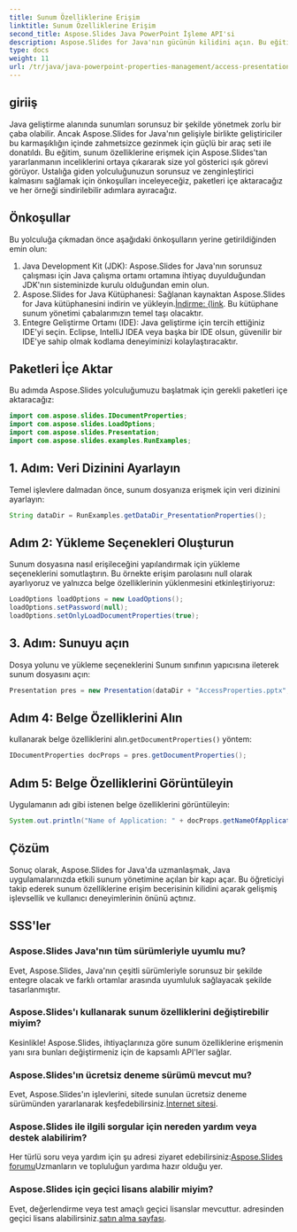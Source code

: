 ```yaml
---
title: Sunum Özelliklerine Erişim
linktitle: Sunum Özelliklerine Erişim
second_title: Aspose.Slides Java PowerPoint İşleme API'si
description: Aspose.Slides for Java'nın gücünün kilidini açın. Bu eğitimle sunum yönetiminde ustalaşın. Sunum özelliklerine zahmetsizce erişin, değiştirin ve geliştirin.
type: docs
weight: 11
url: /tr/java/java-powerpoint-properties-management/access-presentation-properties/
---
```

## giriiş
Java geliştirme alanında sunumları sorunsuz bir şekilde yönetmek zorlu bir çaba olabilir. Ancak Aspose.Slides for Java'nın gelişiyle birlikte geliştiriciler bu karmaşıklığın içinde zahmetsizce gezinmek için güçlü bir araç seti ile donatıldı. Bu eğitim, sunum özelliklerine erişmek için Aspose.Slides'tan yararlanmanın inceliklerini ortaya çıkararak size yol gösterici ışık görevi görüyor. Ustalığa giden yolculuğunuzun sorunsuz ve zenginleştirici kalmasını sağlamak için önkoşulları inceleyeceğiz, paketleri içe aktaracağız ve her örneği sindirilebilir adımlara ayıracağız.
## Önkoşullar
Bu yolculuğa çıkmadan önce aşağıdaki önkoşulların yerine getirildiğinden emin olun:
1. Java Development Kit (JDK): Aspose.Slides for Java'nın sorunsuz çalışması için Java çalışma ortamı ortamına ihtiyaç duyulduğundan JDK'nın sisteminizde kurulu olduğundan emin olun.
2. Aspose.Slides for Java Kütüphanesi: Sağlanan kaynaktan Aspose.Slides for Java kütüphanesini indirin ve yükleyin.[İndirme: {link](https://releases.aspose.com/slides/java/). Bu kütüphane sunum yönetimi çabalarımızın temel taşı olacaktır.
3. Entegre Geliştirme Ortamı (IDE): Java geliştirme için tercih ettiğiniz IDE'yi seçin. Eclipse, IntelliJ IDEA veya başka bir IDE olsun, güvenilir bir IDE'ye sahip olmak kodlama deneyiminizi kolaylaştıracaktır.

## Paketleri İçe Aktar
Bu adımda Aspose.Slides yolculuğumuzu başlatmak için gerekli paketleri içe aktaracağız:
```java
import com.aspose.slides.IDocumentProperties;
import com.aspose.slides.LoadOptions;
import com.aspose.slides.Presentation;
import com.aspose.slides.examples.RunExamples;
```
## 1. Adım: Veri Dizinini Ayarlayın
Temel işlevlere dalmadan önce, sunum dosyanıza erişmek için veri dizinini ayarlayın:
```java
String dataDir = RunExamples.getDataDir_PresentationProperties();
```
## Adım 2: Yükleme Seçenekleri Oluşturun
Sunum dosyasına nasıl erişileceğini yapılandırmak için yükleme seçeneklerini somutlaştırın. Bu örnekte erişim parolasını null olarak ayarlıyoruz ve yalnızca belge özelliklerinin yüklenmesini etkinleştiriyoruz:
```java
LoadOptions loadOptions = new LoadOptions();
loadOptions.setPassword(null);
loadOptions.setOnlyLoadDocumentProperties(true);
```
## 3. Adım: Sunuyu açın
Dosya yolunu ve yükleme seçeneklerini Sunum sınıfının yapıcısına ileterek sunum dosyasını açın:
```java
Presentation pres = new Presentation(dataDir + "AccessProperties.pptx", loadOptions);
```
## Adım 4: Belge Özelliklerini Alın
 kullanarak belge özelliklerini alın.`getDocumentProperties()` yöntem:
```java
IDocumentProperties docProps = pres.getDocumentProperties();
```
## Adım 5: Belge Özelliklerini Görüntüleyin
Uygulamanın adı gibi istenen belge özelliklerini görüntüleyin:
```java
System.out.println("Name of Application: " + docProps.getNameOfApplication());
```

## Çözüm
Sonuç olarak, Aspose.Slides for Java'da uzmanlaşmak, Java uygulamalarınızda etkili sunum yönetimine açılan bir kapı açar. Bu öğreticiyi takip ederek sunum özelliklerine erişim becerisinin kilidini açarak gelişmiş işlevsellik ve kullanıcı deneyimlerinin önünü açtınız.
## SSS'ler
### Aspose.Slides Java'nın tüm sürümleriyle uyumlu mu?
Evet, Aspose.Slides, Java'nın çeşitli sürümleriyle sorunsuz bir şekilde entegre olacak ve farklı ortamlar arasında uyumluluk sağlayacak şekilde tasarlanmıştır.
### Aspose.Slides'ı kullanarak sunum özelliklerini değiştirebilir miyim?
Kesinlikle! Aspose.Slides, ihtiyaçlarınıza göre sunum özelliklerine erişmenin yanı sıra bunları değiştirmeniz için de kapsamlı API'ler sağlar.
### Aspose.Slides'ın ücretsiz deneme sürümü mevcut mu?
 Evet, Aspose.Slides'ın işlevlerini, sitede sunulan ücretsiz deneme sürümünden yararlanarak keşfedebilirsiniz.[İnternet sitesi](https://releases.aspose.com/).
### Aspose.Slides ile ilgili sorgular için nereden yardım veya destek alabilirim?
 Her türlü soru veya yardım için şu adresi ziyaret edebilirsiniz:[Aspose.Slides forumu](https://forum.aspose.com/c/slides/11)Uzmanların ve topluluğun yardıma hazır olduğu yer.
### Aspose.Slides için geçici lisans alabilir miyim?
 Evet, değerlendirme veya test amaçlı geçici lisanslar mevcuttur. adresinden geçici lisans alabilirsiniz.[satın alma sayfası](https://purchase.aspose.com/temporary-license/).